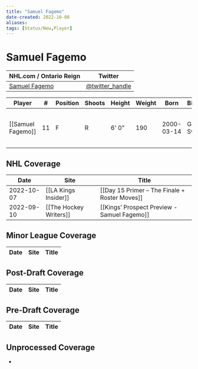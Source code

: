 ```yaml
---
title: "Samuel Fagemo"
date-created: 2022-10-08
aliases: 
tags: [Status/New,Player]
---
```


# Samuel Fagemo

NHL.com / Ontario Reign | Twitter
-|-
[Samuel Fagemo](https://ontarioreign.com/roster/samuel-fagemo) | [@twitter_handle](https://twitter.com/)

Player | \# | Position | Shoots | Height | Weight | Born | Birthplace | Draft 
-|-|-|-|-|-|-|-|-
[[Samuel Fagemo]] | 11 | F | R | 6' 0" | 190 | 2000-03-14 | Goteborg, Sweden | LAK 2nd RD, 2019 (50th)



## NHL  Coverage
Date | Site |  Title
---|---|---
2022-10-07 | [[LA Kings Insider]] | [[Day 15 Primer – The Finale + Roster Moves]]
2022-09-10 | [[The Hockey Writers]] | [[Kings’ Prospect Preview - Samuel Fagemo]]


## Minor League Coverage
Date | Site |  Title
---|---|---



## Post-Draft Coverage
Date | Site |  Title
---|---|---



## Pre-Draft Coverage
Date | Site |  Title
---|---|---


## Unprocessed Coverage
- 
